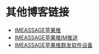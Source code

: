 # 其他博客链接

- [IMEASSAGE苹果推](https://t.me/IMEAX)
- [IMEASSAGE苹果推IM推送](https://t.me/IMEAX)
- [IMEASSAGE苹果推群发软件设备](https://t.me/IMEAX)
